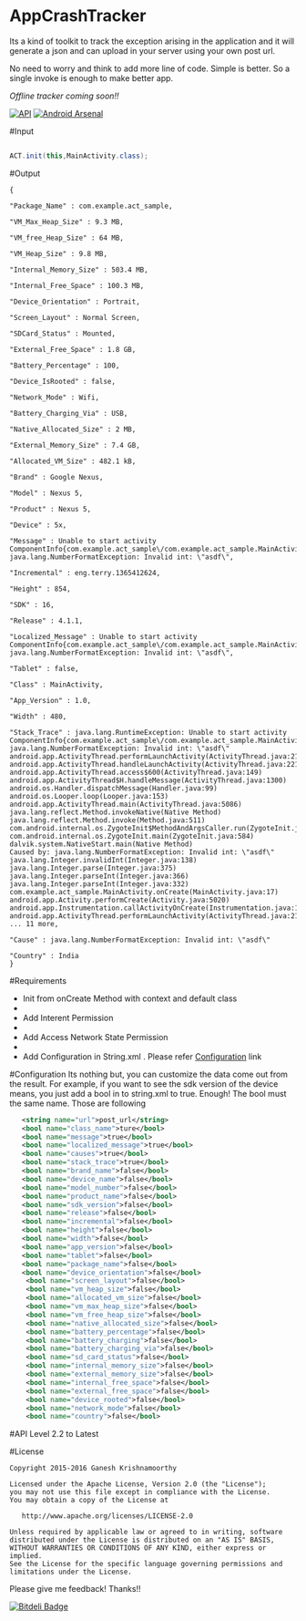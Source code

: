 # AppCrashTracker
Its a kind of toolkit to track the exception arising in the application and it will generate a json and can upload in your server using your own post url.

No need to worry and think to add more line of code. Simple is better. So a single invoke is enough to make better app.

<i>Offline tracker coming soon!!</i>

[![API](https://img.shields.io/badge/API-11%2B-orange.svg?style=flat)](https://android-arsenal.com/api?level=11)
[![Android Arsenal](https://img.shields.io/badge/Android%20Arsenal-AppCrashTracker-brightgreen.svg?style=flat)](http://android-arsenal.com/details/1/2978)


#Input

```java

ACT.init(this,MainActivity.class);

```

#Output
```jsonobject
{

"Package_Name" : com.example.act_sample,

"VM_Max_Heap_Size" : 9.3 MB,

"VM_free_Heap_Size" : 64 MB,

"VM_Heap_Size" : 9.8 MB,

"Internal_Memory_Size" : 503.4 MB,

"Internal_Free_Space" : 100.3 MB,

"Device_Orientation" : Portrait,

"Screen_Layout" : Normal Screen,

"SDCard_Status" : Mounted,

"External_Free_Space" : 1.8 GB,

"Battery_Percentage" : 100,

"Device_IsRooted" : false,

"Network_Mode" : Wifi,

"Battery_Charging_Via" : USB,

"Native_Allocated_Size" : 2 MB,

"External_Memory_Size" : 7.4 GB,

"Allocated_VM_Size" : 482.1 kB,

"Brand" : Google Nexus,

"Model" : Nexus 5,

"Product" : Nexus 5,

"Device" : 5x,

"Message" : Unable to start activity ComponentInfo{com.example.act_sample\/com.example.act_sample.MainActivity}: java.lang.NumberFormatException: Invalid int: \"asdf\",

"Incremental" : eng.terry.1365412624,

"Height" : 854,

"SDK" : 16,

"Release" : 4.1.1,

"Localized_Message" : Unable to start activity ComponentInfo{com.example.act_sample\/com.example.act_sample.MainActivity}: java.lang.NumberFormatException: Invalid int: \"asdf\",

"Tablet" : false,

"Class" : MainActivity,

"App_Version" : 1.0,

"Width" : 480,

"Stack_Trace" : java.lang.RuntimeException: Unable to start activity ComponentInfo{com.example.act_sample\/com.example.act_sample.MainActivity}: 
java.lang.NumberFormatException: Invalid int: \"asdf\"
android.app.ActivityThread.performLaunchActivity(ActivityThread.java:2184)
android.app.ActivityThread.handleLaunchActivity(ActivityThread.java:2211)
android.app.ActivityThread.access$600(ActivityThread.java:149)
android.app.ActivityThread$H.handleMessage(ActivityThread.java:1300)
android.os.Handler.dispatchMessage(Handler.java:99)
android.os.Looper.loop(Looper.java:153)
android.app.ActivityThread.main(ActivityThread.java:5086)
java.lang.reflect.Method.invokeNative(Native Method)
java.lang.reflect.Method.invoke(Method.java:511)
com.android.internal.os.ZygoteInit$MethodAndArgsCaller.run(ZygoteInit.java:821)
com.android.internal.os.ZygoteInit.main(ZygoteInit.java:584)
dalvik.system.NativeStart.main(Native Method)
Caused by: java.lang.NumberFormatException: Invalid int: \"asdf\"
java.lang.Integer.invalidInt(Integer.java:138)
java.lang.Integer.parse(Integer.java:375)
java.lang.Integer.parseInt(Integer.java:366)
java.lang.Integer.parseInt(Integer.java:332)
com.example.act_sample.MainActivity.onCreate(MainActivity.java:17)
android.app.Activity.performCreate(Activity.java:5020)
android.app.Instrumentation.callActivityOnCreate(Instrumentation.java:1080)
android.app.ActivityThread.performLaunchActivity(ActivityThread.java:2148)
... 11 more,

"Cause" : java.lang.NumberFormatException: Invalid int: \"asdf\"

"Country" : India
}
```

#Requirements

<ul>
<li>Init from onCreate Method with context and default class<li>
<li>Add Interent Permission<li>
<li>Add Access Network State Permission<li>
<li>Add Configuration in String.xml . Please refer <a href="https://github.com/macroday/AppCrashTracker/blob/master/README.md#configuration">Configuration</a> link</li>
</ul>

#Configuration
Its nothing but, you can customize the data come out from the result. For example, if you want to see the sdk version of the device means, you just add a bool in to string.xml to true. Enough! 
The bool must the same name. Those are following

```xml
   <string name="url">post_url</string>
   <bool name="class_name">ture</bool>
   <bool name="message">true</bool>
   <bool name="localized_message">true</bool>
   <bool name="causes">true</bool>
   <bool name="stack_trace">true</bool>
   <bool name="brand_name">false</bool>
   <bool name="device_name">false</bool>
   <bool name="model_number">false</bool>
   <bool name="product_name">false</bool>
   <bool name="sdk_version">false</bool>
   <bool name="release">false</bool>
   <bool name="incremental">false</bool>
   <bool name="height">false</bool>
   <bool name="width">false</bool>
   <bool name="app_version">false</bool>
   <bool name="tablet">false</bool>
   <bool name="package_name">false</bool>
   <bool name="device_orientation">false</bool>
	<bool name="screen_layout">false</bool>
	<bool name="vm_heap_size">false</bool>
	<bool name="allocated_vm_size">false</bool>
	<bool name="vm_max_heap_size">false</bool>
	<bool name="vm_free_heap_size">false</bool>
	<bool name="native_allocated_size">false</bool>
	<bool name="battery_percentage">false</bool>
	<bool name="battery_charging">false</bool>
	<bool name="battery_charging_via">false</bool>
	<bool name="sd_card_status">false</bool>
	<bool name="internal_memory_size">false</bool>
	<bool name="external_memory_size">false</bool>
	<bool name="internal_free_space">false</bool>
	<bool name="external_free_space">false</bool>
	<bool name="device_rooted">false</bool>
	<bool name="network_mode">false</bool>
	<bool name="country">false</bool>

```



#API Level
2.2 to Latest

#License
```license
Copyright 2015-2016 Ganesh Krishnamoorthy

Licensed under the Apache License, Version 2.0 (the "License");
you may not use this file except in compliance with the License.
You may obtain a copy of the License at

   http://www.apache.org/licenses/LICENSE-2.0

Unless required by applicable law or agreed to in writing, software
distributed under the License is distributed on an "AS IS" BASIS,
WITHOUT WARRANTIES OR CONDITIONS OF ANY KIND, either express or implied.
See the License for the specific language governing permissions and
limitations under the License.

```

Please give me feedback! Thanks!!


[![Bitdeli Badge](https://d2weczhvl823v0.cloudfront.net/macroday/appcrashtracker/trend.png)](https://bitdeli.com/free "Bitdeli Badge")

